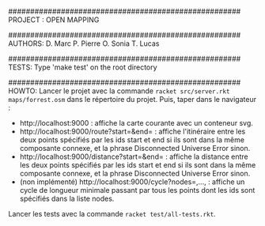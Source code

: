 #####################################################
PROJECT : OPEN MAPPING

#####################################################
AUTHORS:
D. Marc
P. Pierre
O. Sonia
T. Lucas

#####################################################
TESTS:
Type 'make test' on the root directory

#####################################################
HOWTO:
Lancer le projet avec la commande `racket src/server.rkt maps/forrest.osm` dans le répertoire du projet. Puis, taper dans le navigateur :
- http://localhost:9000 : affiche la carte courante avec un conteneur svg.
- http://localhost:9000/route?start=<id>&end=<id> : affiche l'itinéraire entre les deux points spécifiés par les ids start et end si ils sont dans la même composante connexe, et la phrase Disconnected Universe Error sinon.
- http://localhost:9000/distance?start=<id>&end=<id> : affiche la distance entre les deux points spécifiés par les ids start et end si ils sont dans la même composante connexe, et la phrase Disconnected Universe Error sinon.
- (non implémenté) http://localhost:9000/cycle?nodes=<id>,...,<id> : affiche un cycle de longueur minimale passant par tous les points dont les ids sont spécifiés dans la liste nodes.

Lancer les tests avec la commande `racket test/all-tests.rkt`.
